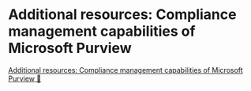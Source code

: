 # Additional resources: Compliance management capabilities of Microsoft Purview

[Additional resources: Compliance management capabilities of Microsoft Purview 🔗](https://www.coursera.org/learn/microsoft-sc-900-exam-preparation-and-practice/supplement/2qGww/additional-resources-compliance-management-capabilities-of-microsoft-purview)
